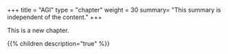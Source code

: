 +++
title = "AGI"
type = "chapter"
weight = 30
summary= "This summary is independent of the content."
+++

This is a new chapter.

{{% children description="true" %}}

